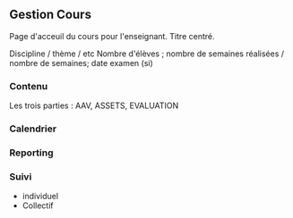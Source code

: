 
## Gestion Cours

Page d'acceuil du cours pour l'enseignant. Titre centré.

Discipline / thème / etc 
Nombre d'élèves ; nombre de semaines réalisées / nombre de semaines; date examen (si)

### Contenu 

Les trois parties : AAV, ASSETS, EVALUATION

### Calendrier 

### Reporting 

### Suivi 

- individuel 
- Collectif

